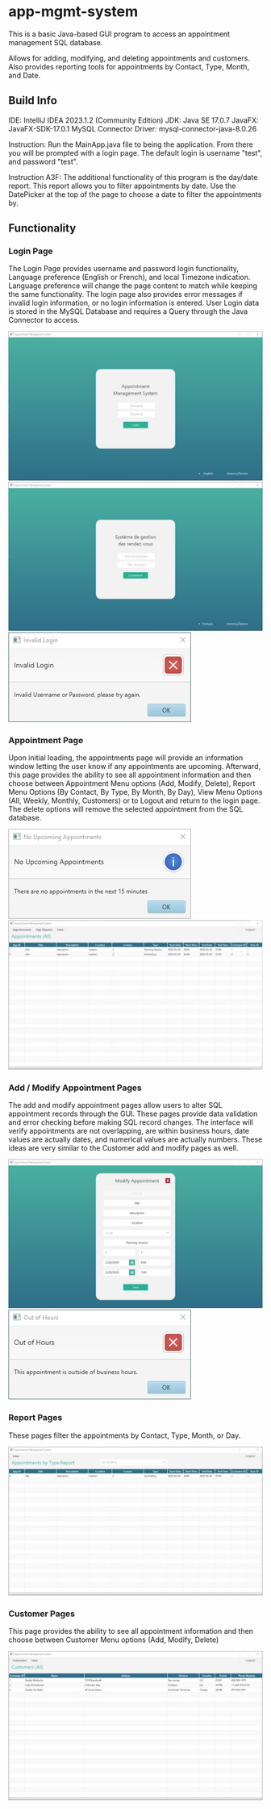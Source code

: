 # app-mgmt-system
This is a basic Java-based GUI program to access an appointment management SQL database.

Allows for adding, modifying, and deleting appointments and customers. Also provides reporting tools for appointments by Contact, Type, Month, and Date.

## Build Info

IDE: IntelliJ IDEA 2023.1.2 (Community Edition)
JDK: Java SE 17.0.7
JavaFX: JavaFX-SDK-17.0.1
MySQL Connector Driver: mysql-connector-java-8.0.26

Instruction: Run the MainApp.java file to being the application. From there you will be prompted with a login page. The default login is username "test", and password "test".

Instruction A3F: The additional functionality of this program is the day/date report. This report allows you to filter appointments by date. Use the DatePicker at the top of the page to choose a date to filter the appointments by.

## Functionality
### Login Page

The Login Page provides username and password login functionality, Language preference (English or French), and local Timezone indication. Language preference will change the page content to match while keeping the same functionality. The login page also provides error messages if invalid login information, or no login information is entered. User Login data is stored in the MySQL Database and requires a Query through the Java Connector to access.

![Login Page](https://github.com/aabalke33/app-mgmt-system/blob/main/screenshots/graph_1.jpg)
![Login Page](https://github.com/aabalke33/app-mgmt-system/blob/main/screenshots/graph_2.jpg)
![Login Page](https://github.com/aabalke33/app-mgmt-system/blob/main/screenshots/graph_3.jpg)

### Appointment Page

Upon initial loading, the appointments page will provide an information window letting the user know if any appointments are upcoming. Afterward, this page provides the ability to see all appointment information and then choose between Appointment Menu options (Add, Modify, Delete), Report Menu Options (By Contact, By Type, By Month, By Day), View Menu Options (All, Weekly, Monthly, Customers) or to Logout and return to the login page.
The delete options will remove the selected appointment from the SQL database.

![Appointment Page](https://github.com/aabalke33/app-mgmt-system/blob/main/screenshots/graph_4.jpg)
![Appointment Page](https://github.com/aabalke33/app-mgmt-system/blob/main/screenshots/graph_5.jpg)

### Add / Modify Appointment Pages

The add and modify appointment pages allow users to alter SQL appointment records through the GUI. These pages provide data validation and error checking before making SQL record changes. The interface will verify appointments are not overlapping, are within business hours, date values are actually dates, and numerical values are actually numbers. These ideas are very similar to the Customer add and modify pages as well.

![Add App Page](https://github.com/aabalke33/app-mgmt-system/blob/main/screenshots/graph_6.jpg)
![Add App Page](https://github.com/aabalke33/app-mgmt-system/blob/main/screenshots/graph_7.jpg)

### Report Pages

These pages filter the appointments by Contact, Type, Month, or Day.

![Login Page](https://github.com/aabalke33/app-mgmt-system/blob/main/screenshots/graph_8.jpg)

### Customer Pages

This page provides the ability to see all appointment information and then choose between Customer Menu options (Add, Modify, Delete)

![Login Page](https://github.com/aabalke33/app-mgmt-system/blob/main/screenshots/graph_9.jpg)

